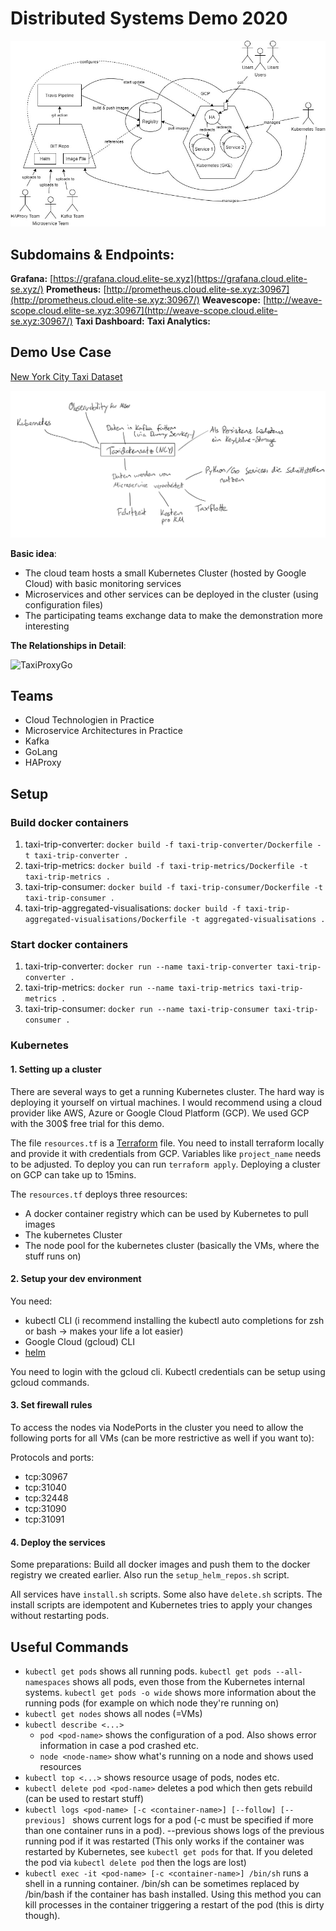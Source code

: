 # Distributed Systems Demo 2020

![Project summary](diagrams/project_overview.png)

## Subdomains & Endpoints:

**Grafana:** [https://grafana.cloud.elite-se.xyz](https://grafana.cloud.elite-se.xyz/)
**Prometheus:** [http://prometheus.cloud.elite-se.xyz:30967](http://prometheus.cloud.elite-se.xyz:30967/)
**Weavescope:** [http://weave-scope.cloud.elite-se.xyz:30967](http://weave-scope.cloud.elite-se.xyz:30967/)
**Taxi Dashboard:**
**Taxi Analytics:**


## Demo Use Case

[New York City Taxi Dataset](https://www1.nyc.gov/site/tlc/about/tlc-trip-record-data.page)

![Taxi Data Mindmap](diagrams/taxi_data_mindmap.JPG)

**Basic idea**: 
- The cloud team hosts a small Kubernetes Cluster (hosted by Google Cloud) with basic monitoring services
- Microservices and other services can be deployed in the cluster (using configuration files)
- The participating teams exchange data to make the demonstration more interesting

**The Relationships in Detail**:

![TaxiProxyGo](https://user-images.githubusercontent.com/16650999/85385333-75f9de00-b542-11ea-94b2-7f47f38bd6d7.jpg)

## Teams

- Cloud Technologien in Practice
- Microservice Architectures in Practice
- Kafka
- GoLang
- HAProxy

## Setup

### Build docker containers

1. taxi-trip-converter: `docker build -f taxi-trip-converter/Dockerfile -t taxi-trip-converter .`
2. taxi-trip-metrics: `docker build -f taxi-trip-metrics/Dockerfile -t taxi-trip-metrics .`
3. taxi-trip-consumer: `docker build -f taxi-trip-consumer/Dockerfile -t taxi-trip-consumer .`
4. taxi-trip-aggregated-visualisations: `docker build -f taxi-trip-aggregated-visualisations/Dockerfile -t aggregated-visualisations .`

### Start docker containers

1. taxi-trip-converter: `docker run --name taxi-trip-converter taxi-trip-converter .`
2. taxi-trip-metrics: `docker run --name taxi-trip-metrics taxi-trip-metrics .`
3. taxi-trip-consumer: `docker run --name taxi-trip-consumer taxi-trip-consumer .`



### Kubernetes

#### 1. Setting up a cluster

There are several ways to get a running Kubernetes cluster. The hard way is deploying it yourself on virtual machines. I would recommend using a cloud provider like AWS, Azure or Google Cloud Platform (GCP). We used GCP with the 300$ free trial for this demo.

The file `resources.tf` is a [Terraform](https://www.terraform.io/downloads.html) file. You need to install terraform locally and provide it with credentials from GCP. Variables like `project_name` needs to be adjusted. To deploy you can run `terraform apply`. Deploying a cluster on GCP can take up to 15mins.

The `resources.tf` deploys three resources:

- A docker container registry which can be used by Kubernetes to pull images
- The kubernetes Cluster
- The node pool for the kubernetes cluster (basically the VMs, where the stuff runs on)

#### 2. Setup your dev environment

You need: 

- kubectl CLI (i recommend installing the kubectl auto completions for zsh or bash -> makes your life a lot easier)
- Google Cloud (gcloud) CLI
- [helm](https://helm.sh/docs/intro/install/)

You need to login with the gcloud cli. Kubectl credentials can be setup using gcloud commands.

#### 3. Set firewall rules

To access the nodes via NodePorts in the cluster you need to allow the following ports for all VMs (can be more restrictive as well if you want to):

Protocols and ports:

- tcp:30967
- tcp:31040
- tcp:32448
- tcp:31090
- tcp:31091 

#### 4. Deploy the services

Some preparations: Build all docker images and push them to the docker registry we created earlier. Also run the `setup_helm_repos.sh` script.

All services have `install.sh` scripts. Some also have `delete.sh` scripts. The install scripts are idempotent and Kubernetes tries to apply your changes without restarting pods.

## Useful Commands

- `kubectl get pods` shows all running pods. `kubectl get pods --all-namespaces` shows all pods, even those from the Kubernetes internal systems. `kubectl get pods -o wide` shows more information about the running pods (for example on which node they're running on)
- `kubectl get nodes` shows all nodes (=VMs)
- `kubectl describe <...>`
  - `pod <pod-name>` shows the configuration of a pod. Also shows error information in case a pod crashed etc.
  - `node <node-name>` show what's running on a node and shows used resources
- `kubectl top <...>` shows resource usage of pods, nodes etc.
- `kubectl delete pod <pod-name>` deletes a pod which then gets rebuild (can be used to restart stuff)
- `kubectl logs <pod-name> [-c <container-name>] [--follow] [--previous] ` shows current logs for a pod (-c must be specified if more than one container runs in a pod). --previous shows logs of the previous running pod if it was restarted (This only works if the container was restarted by Kubernetes, see `kubectl get pods` for that. If you deleted the pod via `kubectl delete pod` then the logs are lost)
- `kubectl exec -it <pod-name> [-c <container-name>] /bin/sh` runs a shell in a running container. /bin/sh can be sometimes replaced by /bin/bash if the container has bash installed. Using this method you can kill processes in the container triggering a restart of the pod (this is dirty though).